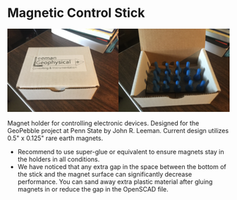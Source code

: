 # Magnetic Control Stick

![](photos/product_image.jpg)

Magnet holder for controlling electronic devices. Designed for the
GeoPebble project at Penn State by John R. Leeman. Current design utilizes
0.5" x 0.125" rare earth magnets.

* Recommend to use super-glue or equivalent to ensure magnets stay in
the holders in all conditions.
* We have noticed that any extra gap in the space between the
bottom of the stick and the magnet surface can significantly decrease
performance. You can sand away extra plastic material after gluing magnets in
or reduce the gap in the OpenSCAD file.
